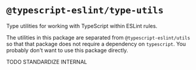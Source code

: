 # `@typescript-eslint/type-utils`

Type utilities for working with TypeScript within ESLint rules.

The utilities in this package are separated from `@typescript-eslint/utils` so that that package does not require a dependency on `typescript`.
You probably don't want to use this package directly.

TODO STANDARDIZE INTERNAL
